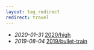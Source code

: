 ```yaml
---
layout: tag_redirect
redirect: travel
---
```

- *2020-01-31* [2020/high](/2020/high)
- *2019-08-04* [2019/bullet-train](/2019/bullet-train)
